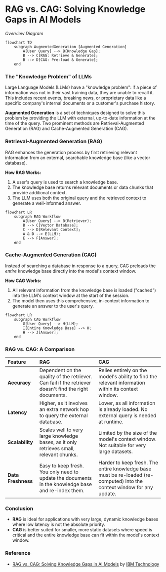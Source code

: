 # RAG vs. CAG: Solving Knowledge Gaps in AI Models

_Overview Diagram_

```mermaid
flowchart TD
    subgraph AugmentedGeneration [Augmented Generation]
        A[User Query] --> B{Knowledge Gap};
        B --> C[RAG: Retrieve & Generate];
        B --> D[CAG: Pre-load & Generate];
    end
```

### The "Knowledge Problem" of LLMs

Large Language Models (LLMs) have a "knowledge problem": if a piece of information was not in their vast training data, they are unable to recall it. This includes recent events, breaking news, or proprietary data like a specific company's internal documents or a customer's purchase history.

**Augmented Generation** is a set of techniques designed to solve this problem by providing the LLM with external, up-to-date information at the time of the query. Two prominent methods are Retrieval-Augmented Generation (RAG) and Cache-Augmented Generation (CAG).

### Retrieval-Augmented Generation (RAG)

RAG enhances the generation process by first retrieving relevant information from an external, searchable knowledge base (like a vector database).

**How RAG Works:**

1.  A user's query is used to search a knowledge base.
2.  The knowledge base returns relevant documents or data chunks that provide additional context.
3.  The LLM uses both the original query and the retrieved context to generate a well-informed answer.

```mermaid
flowchart LR
    subgraph RAG Workflow
        A[User Query] --> B(Retriever);
        B --> C[Vector Database];
        C --> D[Relevant Context];
        A & D --> E(LLM);
        E --> F[Answer];
    end
```

### Cache-Augmented Generation (CAG)

Instead of searching a database in response to a query, CAG preloads the _entire_ knowledge base directly into the model's context window.

**How CAG Works:**

1.  All relevant information from the knowledge base is loaded ("cached") into the LLM's context window at the start of the session.
2.  The model then uses this comprehensive, in-context information to generate an answer to the user's query.

```mermaid
flowchart LR
    subgraph CAG Workflow
        G[User Query] --> H(LLM);
        I[Entire Knowledge Base] --> H;
        H --> J[Answer];
    end
```

### RAG vs. CAG: A Comparison

| Feature            | RAG                                                                                                    | CAG                                                                                                                     |
| :----------------- | :----------------------------------------------------------------------------------------------------- | :---------------------------------------------------------------------------------------------------------------------- |
| **Accuracy**       | Dependent on the quality of the retriever. Can fail if the retriever doesn't find the right documents. | Relies entirely on the model's ability to find the relevant information within its context window.                      |
| **Latency**        | Higher, as it involves an extra network hop to query the external database.                            | Lower, as all information is already loaded. No external query is needed at runtime.                                    |
| **Scalability**    | Scales well to very large knowledge bases, as it only retrieves small, relevant chunks.                | Limited by the size of the model's context window. Not suitable for very large datasets.                                |
| **Data Freshness** | Easy to keep fresh. You only need to update the documents in the knowledge base and re-index them.     | Harder to keep fresh. The entire knowledge base must be re-loaded (re-computed) into the context window for any update. |

### Conclusion

- **RAG** is ideal for applications with very large, dynamic knowledge bases where low latency is not the absolute priority.
- **CAG** is better suited for smaller, more static datasets where speed is critical and the entire knowledge base can fit within the model's context window.

### Reference

- [RAG vs. CAG: Solving Knowledge Gaps in AI Models](https://www.youtube.com/watch?v=HdafI0t3sEY) by [IBM Technology](https://www.youtube.com/@IBMTechnology)
